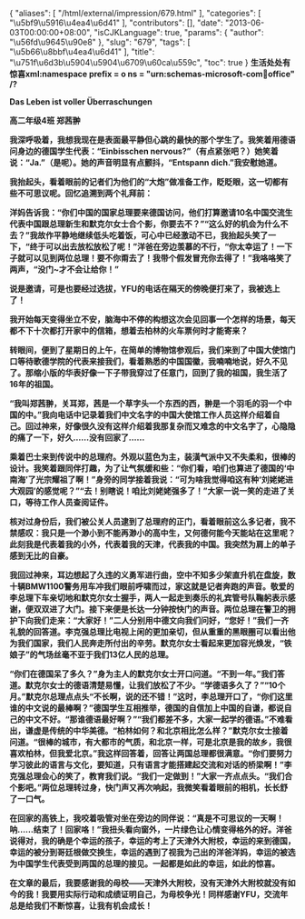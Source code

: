 {
    "aliases": [
        "/html/external/impression/679.html"
    ],
    "categories": [
        "\u5bf9\u5916\u4ea4\u6d41"
    ],
    "contributors": [],
    "date": "2013-06-03T00:00:00+08:00",
    "isCJKLanguage": true,
    "params": {
        "author": "\u56fd\u9645\u90e8"
    },
    "slug": "679",
    "tags": [
        "\u5b66\u8bbf\u4ea4\u6d41"
    ],
    "title": "\u751f\u6d3b\u5904\u5904\u6709\u60ca\u559c",
    "toc": true
}
**生活处处有惊喜xml:namespace prefix = o ns = "urn:schemas-microsoft-com:office:office" /?**

**Das Leben ist voller Überraschungen**

**高二年级4班 郑茜翀**

**我深呼吸着，我想我现在是表面最平静但心跳的最快的那个学生了。我笑着用德语问身边的德国学生代表：“Einbisschen nervous?”（有点紧张吧？）她笑着说：“Ja.”（是呢）。她的声音明显有点颤抖，“Entspann dich.”我安慰她道。**

**我抬起头，看着眼前的记者们为他们的“大炮”做准备工作，眨眨眼，这一切都有些不可思议呢。回忆追溯到两个礼拜前：**

**洋妈告诉我：“你们中国的国家总理要来德国访问，他们打算邀请10名中国交流生代表中国跟总理新生和默克尔女士合个影，你要去不？”“这么好的机会为什么不去？”我故作平静地继续低头吃着饭，可心中已经激动不已，我抬起头笑了一下，“终于可以出去放松放松了呢！”洋爸在旁边羡慕的不行，“你太幸运了！一下子就可以见到两位总理！要不你甭去了！我带个假发冒充你去得了！”我咯咯笑了两声，“没门~才不会让给你！”**

**说是邀请，可是也要经过选拔，YFU的电话在隔天的傍晚便打来了，我被选上了！**

**我开始每天变得坐立不安，脑海中不停的构想这次会见回事一个怎样的场景，每天都不下十次都打开家中的信箱，想着去柏林的火车票何时才能寄来？**

**转眼间，便到了星期日的上午，在简单的博物馆参观后，我们来到了中国大使馆门口等待歌德学院的代表来接我们，看着熟悉的中国国徽，我喃喃地说，好久不见了。那缩小版的华表好像一下子带我穿过了任意门，回到了我的祖国，我生活了16年的祖国。**

**“我叫郑茜翀，关耳郑，茜是一个草字头一个东西的西，翀是一个羽毛的羽一个中国的中。”我向电话中记录着我们中文名字的中国大使馆工作人员这样介绍着自己。回过神来，好像很久没有这样介绍着我那复杂而又难念的中文名字了，心隐隐的痛了一下，好久……没有回家了……**

**乘着巴士来到传说中的总理府。外观以蓝色为主，装潢气派中又不失柔和，很棒的设计。我笑着跟同伴打趣，为了让气氛缓和些：“你们看，咱们也算进了德国的‘中南海’了光宗耀祖了啊！”身旁的同学接着我说：“可为啥我觉得咱这有种‘刘姥姥进大观园’的感觉呢？”“去！别瞎说！咱比刘姥姥强多了！”大家一说一笑的走进了关口，等待工作人员查阅证件。**

**核对过身份后，我们被公关人员逮到了总理府的正门，看着眼前这么多记者，我不禁感叹：我只是一个渺小到不能再渺小的高中生，又何德何能今天能站在这里呢？此刻我是代表着我的小外，代表着我的天津，代表我的中国。我突然为肩上的单子感到无比的自豪。**

**我回过神来，耳边想起了久违的义勇军进行曲，空中不知多少架直升机在盘旋，数十辆BMW1100警务用车冲我们眼前呼啸而过，家这就是记者奔跑的声音。敬爱的李总理下车亲切地和默克尔女士握手，两人一起走到奏乐的礼宾管号队鞠躬表示感谢，便双双进了大门。接下来便是长达一分钟按快门的声音。两位总理在警卫的拥护下向我们走来：“大家好！”二人分别用中德文向我们问好，“您好！”我们一齐礼貌的回答道。李克强总理比电视上闲的更加亲切，但从重重的黑眼圈可以看出他为我们国家，我们人民奔走所付出的辛劳。默克尔女士看起来更加容光焕发，“铁娘子”的气场丝毫不亚于我们13亿人民的总理。**

**“你们在德国呆了多久？”身为主人的默克尔女士开口问道。“不到一年。”我们答道。默克尔女士的德语清楚易懂，让我们放松了不少。“学德语多久了？”“10个月。”默克尔总理点点头“不长啊，说的还不错！”这时，李总理开口了，“你们这里谁的中文说的最棒啊？”德国学生互相推举，德国的自信加上中国的自谦，都说自己的中文不好。“那谁德语最好啊？”“我们都差不多，大家一起学的德语。”不难看出，谦虚是传统的中华美德。“柏林如何？和北京相比怎么样？”默克尔女士接着问道。“很棒的城市，有大都市的气质，和北京一样，可是北京是我的故乡，我很喜欢柏林，但我爱北京。”我这样回答着，回答让两国总理都很满意。“你们要努力学习彼此的语言与文化，要知道，只有语言才能搭建起交流和对话的桥梁啊！”李克强总理会心的笑了，教育我们说。“我们一定做到！”大家一齐点点头。“我们合个影吧。”两位总理转过身，快门声又再次响起，我微笑看着眼前的相机，长长舒了一口气。**

**在回家的高铁上，我咬着吸管对坐在旁边的同伴说：“真是不可思议的一天啊！呐……结束了！回家咯！”我扭头看向窗外，一片绿色让心情变得格外的好。洋爸说得对，我的确是个幸运的孩子，幸运的考上了天津外大附校，幸运的来到德国，幸运的被分到哥廷根做交换生，幸运的遇到了视我为己出的洋爸洋妈，幸运的被选为中国学生代表受到两国的总理的接见。一起都是如此的幸运，如此的惊喜。**

**在文章的最后，我要感谢我的母校——天津外大附校，没有天津外大附校就没有如今的我！我要用实际行动和成绩证明自己，为母校争光！同样感谢YFU，交流年总是给我们不断惊喜，让我有机会成长！**

